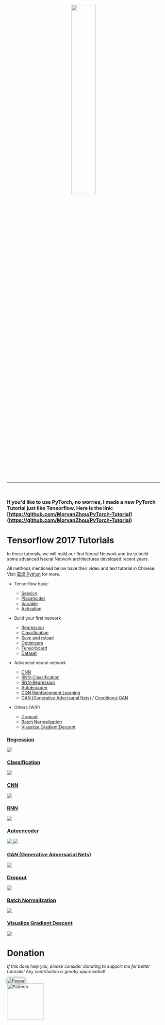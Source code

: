 <p align="center">
    <a href="https://www.tensorflow.org/" target="_blank">
    <img width="40%" src="https://github.com/MorvanZhou/tutorials/blob/master/tensorflowTUT/logo.jpeg" style="max-width:100%;">
    </a>
</p>

---

<br>

### If you'd like to use **PyTorch**, no worries, I made a new **PyTorch Tutorial** just like Tensorflow. Here is the link: [https://github.com/MorvanZhou/PyTorch-Tutorial](https://github.com/MorvanZhou/PyTorch-Tutorial)

# Tensorflow 2017 Tutorials


In these tutorials, we will build our first Neural Network and try to build some advanced Neural Network architectures developed recent years.

All methods mentioned below have their video and text tutorial in Chinese. Visit [莫烦 Python](https://morvanzhou.github.io/tutorials/) for more.


* Tensorflow basic
  * [Session](https://github.com/MorvanZhou/Tensorflow-Tutorial/blob/master/tutorial-contents/201_session.py)
  * [Placeholder](https://github.com/MorvanZhou/Tensorflow-Tutorial/blob/master/tutorial-contents/202_placeholder.py)
  * [Variable](https://github.com/MorvanZhou/Tensorflow-Tutorial/blob/master/tutorial-contents/203_variable.py)
  * [Activation](https://github.com/MorvanZhou/Tensorflow-Tutorial/blob/master/tutorial-contents/204_activation.py)
* Build your first network
  * [Regression](https://github.com/MorvanZhou/Tensorflow-Tutorial/blob/master/tutorial-contents/301_simple_regression.py)
  * [Classification](https://github.com/MorvanZhou/Tensorflow-Tutorial/blob/master/tutorial-contents/302_simple_classification.py)
  * [Save and reload](https://github.com/MorvanZhou/Tensorflow-Tutorial/blob/master/tutorial-contents/303_save_reload.py)
  * [Optimizers](https://github.com/MorvanZhou/Tensorflow-Tutorial/blob/master/tutorial-contents/304_optimizer.py)
  * [Tensorboard](https://github.com/MorvanZhou/Tensorflow-Tutorial/blob/master/tutorial-contents/305_tensorboard.py)
  * [Dataset](https://github.com/MorvanZhou/Tensorflow-Tutorial/blob/master/tutorial-contents/306_dataset.py)
* Advanced neural network
  * [CNN](https://github.com/MorvanZhou/Tensorflow-Tutorial/blob/master/tutorial-contents/401_CNN.py)
  * [RNN-Classification](https://github.com/MorvanZhou/Tensorflow-Tutorial/blob/master/tutorial-contents/402_RNN_classification.py)
  * [RNN-Regression](https://github.com/MorvanZhou/Tensorflow-Tutorial/blob/master/tutorial-contents/403_RNN_regression.py)
  * [AutoEncoder](https://github.com/MorvanZhou/Tensorflow-Tutorial/blob/master/tutorial-contents/404_AutoEncoder.py)
  * [DQN Reinforcement Learning](https://github.com/MorvanZhou/Tensorflow-Tutorial/blob/master/tutorial-contents/405_DQN_reinforcement_learning.py)
  * [GAN (Generative Adversarial Nets)](https://github.com/MorvanZhou/Tensorflow-Tutorial/blob/master/tutorial-contents/406_GAN.py) / [Conditional GAN](https://github.com/MorvanZhou/Tensorflow-Tutorial/blob/master/tutorial-contents/406_conditional_GAN.py)

* Others (WIP)
  * [Dropout](https://github.com/MorvanZhou/Tensorflow-Tutorial/blob/master/tutorial-contents/501_dropout.py)
  * [Batch Normalization](https://github.com/MorvanZhou/Tensorflow-Tutorial/blob/master/tutorial-contents/502_batch_normalization.py)
  * [Visualize Gradient Descent](https://github.com/MorvanZhou/Tensorflow-Tutorial/blob/master/tutorial-contents/503_visualize_gradient_descent.py)

### [Regression](https://github.com/MorvanZhou/Tensorflow-Tutorial/blob/master/tutorial-contents/301_simple_regression.py)

<a href="https://github.com/MorvanZhou/Tensorflow-Tutorial/blob/master/tutorial-contents/301_simple_regression.py">
    <img class="course-image" src="https://morvanzhou.github.io/static/results/torch/1-1-2.gif">
</a>

### [Classification](https://github.com/MorvanZhou/Tensorflow-Tutorial/blob/master/tutorial-contents/302_simple_classification.py)

<a href="https://github.com/MorvanZhou/Tensorflow-Tutorial/blob/master/tutorial-contents/302_simple_classification.py">
    <img class="course-image" src="https://morvanzhou.github.io/static/results/torch/1-1-3.gif">
</a>

### [CNN](https://github.com/MorvanZhou/Tensorflow-Tutorial/blob/master/tutorial-contents/401_CNN.py)
<a href="https://github.com/MorvanZhou/Tensorflow-Tutorial/blob/master/tutorial-contents/401_CNN.py">
    <img class="course-image" src="https://morvanzhou.github.io/static/results/torch/4-1-2.gif" >
</a>

### [RNN](https://github.com/MorvanZhou/Tensorflow-Tutorial/blob/master/tutorial-contents/403_RNN_regression.py)

<a href="https://github.com/MorvanZhou/Tensorflow-Tutorial/blob/master/tutorial-contents/403_RNN_regression.py">
    <img class="course-image" src="https://morvanzhou.github.io/static/results/torch/4-3-1.gif" >
</a>

### [Autoencoder](https://github.com/MorvanZhou/Tensorflow-Tutorial/blob/master/tutorial-contents/404_AutoEncoder.py)

<a href="https://github.com/MorvanZhou/Tensorflow-Tutorial/blob/master/tutorial-contents/404_AutoEncoder.py">
    <img class="course-image" src="https://morvanzhou.github.io/static/results/torch/4-4-1.gif" >
</a>

<a href="https://github.com/MorvanZhou/Tensorflow-Tutorial/blob/master/tutorial-contents/404_AutoEncoder.py">
    <img class="course-image" src="https://morvanzhou.github.io/static/results/torch/4-4-2.gif" >
</a>

### [GAN (Generative Adversarial Nets)](https://github.com/MorvanZhou/Tensorflow-Tutorial/blob/master/tutorial-contents/406_GAN.py)
<a href="https://github.com/MorvanZhou/Tensorflow-Tutorial/blob/master/tutorial-contents/406_GAN.py">
    <img class="course-image" src="https://morvanzhou.github.io/static/results/torch/4-6-1.gif" >
</a>

### [Dropout](https://github.com/MorvanZhou/Tensorflow-Tutorial/blob/master/tutorial-contents/501_dropout.py)
<a href="https://github.com/MorvanZhou/Tensorflow-Tutorial/blob/master/tutorial-contents/501_dropout.py">
    <img class="course-image" src="https://morvanzhou.github.io/static/results/torch/5-3-1.gif" >
</a>

### [Batch Normalization](https://github.com/MorvanZhou/Tensorflow-Tutorial/blob/master/tutorial-contents/502_batch_normalization.py)
<a href="https://github.com/MorvanZhou/Tensorflow-Tutorial/blob/master/tutorial-contents/502_batch_normalization.py">
    <img class="course-image" src="https://morvanzhou.github.io/static/results/torch/5-4-2.gif" >
</a>

### [Visualize Gradient Descent](https://github.com/MorvanZhou/Tensorflow-Tutorial/blob/master/tutorial-contents/503_visualize_gradient_descent.py)
<a href="https://github.com/MorvanZhou/Tensorflow-Tutorial/blob/master/tutorial-contents/503_visualize_gradient_descent.py">
    <img class="course-image" src="https://morvanzhou.github.io/static/results/tensorflow/5_15_01.gif" >
</a>

# Donation

*If this does help you, please consider donating to support me for better tutorials! Any contribution is greatly appreciated!*

<div >
  <a href="https://www.paypal.com/cgi-bin/webscr?cmd=_donations&amp;business=morvanzhou%40gmail%2ecom&amp;lc=C2&amp;item_name=MorvanPython&amp;currency_code=AUD&amp;bn=PP%2dDonationsBF%3abtn_donateCC_LG%2egif%3aNonHosted">
    <img style="border-radius: 20px;  box-shadow: 0px 0px 10px 1px  #888888;"
         src="https://www.paypalobjects.com/webstatic/en_US/i/btn/png/silver-pill-paypal-44px.png"
         alt="Paypal"
         height="auto" ></a>
</div>

<div>
  <a href="https://www.patreon.com/morvan">
    <img src="https://morvanzhou.github.io/static/img/support/patreon.jpg"
         alt="Patreon"
         height=120>
  </a>
</div>